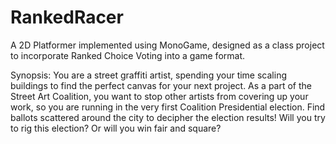 # RankedRacer
A 2D Platformer implemented using MonoGame, designed as a class project to incorporate Ranked Choice Voting into a game format.

Synopsis: You are a street graffiti artist, spending your time scaling buildings to find the perfect canvas for your next project. As a part of the Street Art Coalition, you want to stop other artists from covering up your work, so you are running in the very first Coalition Presidential election. Find ballots scattered around the city to decipher the election results! Will you try to rig this election? Or will you win fair and square?
